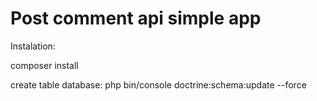 Post comment api simple app
==============

Instalation:

composer install

create table database:
php bin/console doctrine:schema:update --force


